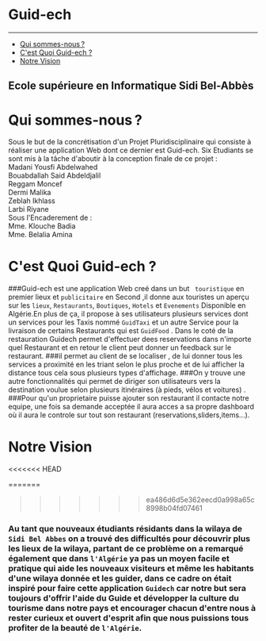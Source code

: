 # Guid-ech

---

- [ Qui sommes-nous ?](#section-1)
- [C'est Quoi Guid-ech ?](#section-2)
- [Notre Vision](#section-3)
<a name="section-1"></a>

## Ecole supérieure en Informatique Sidi Bel-Abbès   
# Qui sommes-nous ?
<larecipe-card type='primary' shadow>
Sous le but de la concrétisation d'un Projet Pluridisciplinaire qui consiste à
réaliser une application Web dont ce dernier est  Guid-ech. Six Etudiants se sont mis
à la tâche d'aboutir à la conception finale de ce projet : <br>
  <larecipe-badge type="primary" circle icon="fa fa-user"></larecipe-badge> Madani Yousfi Abdelwahed <br>
  <larecipe-badge type="primary" circle icon="fa fa-user"></larecipe-badge>Bouabdallah Said Abdeldjalil <br>        
  <larecipe-badge type="primary" circle icon="fa fa-user"></larecipe-badge> Reggam Moncef <br>
  <larecipe-badge type="primary" circle icon="fa fa-user"></larecipe-badge> Dermi Malika <br>
  <larecipe-badge type="primary" circle icon="fa fa-user"></larecipe-badge> Zeblah Ikhlass  <br>
  <larecipe-badge type="primary" circle icon="fa fa-user"></larecipe-badge> Larbi Riyane  <br>
  <larecipe-card>
    <larecipe-badge type="white" circle class="mr-3" icon="fa fa-heart"></larecipe-badge> Sous l'Encaderement de : <br>
    <larecipe-badge type="primary" circle>Mme.</larecipe-badge> Klouche Badia <br>
    <larecipe-badge type="primary" circle>Mme.</larecipe-badge> Belalia Amina <br>
    <larecipe-progress type="primary" :value="100"></larecipe-progress>
</larecipe-card>
</larecipe-card>

<a name="section-2"></a>
# C'est Quoi Guid-ech ?


 ###Guid-ech est une application Web creé dans un but ` touristique` en premier lieux et `publicitaire` en Second ,il donne aux touristes un aperçu sur les ``lieux``, ``Restaurants``, ``Boutiques``, `Hotels` et ``Evenements`` Disponible en Algérie.En plus de ça, il propose à ses utilisateurs plusieurs services dont un services pour les Taxis nommé `GuidTaxi` et un autre Service pour la livraison de certains Restaurants qui est ``GuidFood`` . Dans le coté de la restauration Guidech permet d'effectuer dees reservations dans n'importe quel Restaurant et en retour le client peut donner un feedback sur le restaurant.
 ###il permet au client de se localiser , de lui donner tous les services  a  proximité en les triant selon le plus proche  et de lui afficher la distance tous cela sous plusieurs types d'affichage.
 ###On y trouve une autre fonctionnalités qui permet de diriger son utilisateurs vers la destination voulue selon plusieurs itinéraires (à pieds, vélos et voitures) .
 ###Pour qu'un proprietaire puisse ajouter son restaurant il contacte notre equipe, une fois sa demande acceptée il aura acces a sa propre dashboard où il aura le controle sur tout son restaurant (reservations,sliders,items...).

 <larecipe-progress type="primary" :value="100"></larecipe-progress>

 <a name="section-3"></a>
 # Notre Vision
<<<<<<< HEAD

=======
>>>>>>> ea486d6d5e362eecd0a998a65c8998b04fd07461
###  Au tant que nouveaux étudiants résidants dans la wilaya de ``Sidi Bel Abbes`` on a trouvé des difficultés pour découvrir plus les lieux de la wilaya, partant de ce problème on a remarqué également que dans ``l'Algérie`` ya pas un moyen facile et pratique qui aide les nouveaux visiteurs et même les habitants d'une wilaya donnée et les guider, dans ce cadre on était inspiré pour faire cette application ``Guidech`` car notre but sera toujours d'offrir l'aide du Guide et développer la culture du tourisme dans notre pays et encourager chacun d'entre nous à rester curieux et ouvert d'esprit afin que nous puissions tous profiter de la beauté de ``l'Algérie``.
